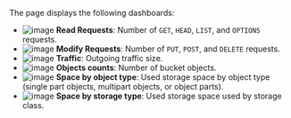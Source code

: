 The page displays the following dashboards:

* ![image](../../_assets/console-icons/chart-column.svg) **Read Requests**: Number of `GET`, `HEAD`, `LIST`, and `OPTIONS` requests.
* ![image](../../_assets/console-icons/chart-column.svg) **Modify Requests**: Number of `PUT`, `POST`, and `DELETE` requests.
* ![image](../../_assets/console-icons/chart-column.svg) **Traffic**: Outgoing traffic size.
* ![image](../../_assets/console-icons/chart-column.svg) **Objects counts**: Number of bucket objects.
* ![image](../../_assets/console-icons/chart-column.svg) **Space by object type**: Used storage space by object type (single part objects, multipart objects, or object parts).
* ![image](../../_assets/console-icons/chart-column.svg) **Space by storage type**: Used storage space used by storage class.

